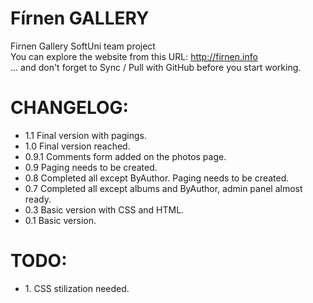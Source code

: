 Fírnen GALLERY
=========

<p>
Firnen Gallery SoftUni team project<br/>
You can explore the website from this URL: <a href="http://firnen.info" target="_blank">http://firnen.info</a><br/>
 ... and don't forget to Sync / Pull with GitHub before you start working.
</p>


CHANGELOG:
=========
<p>
<ul>
<li>1.1 Final version with pagings.</li>
<li>1.0 Final version reached.</li>
<li>0.9.1 Comments form added on the photos page.</li>
<li>0.9 Paging needs to be created.</li>
<li>0.8 Completed all except ByAuthor. Paging needs to be created.</li>
<li>0.7 Completed all except albums and ByAuthor, admin panel almost ready.</li>
<li>0.3 Basic version with CSS and HTML.</li>
<li>0.1 Basic version.</li>
</ul>
</p>


TODO:
=========
<p>
<ul>
<li>1. CSS stilization needed.</li>
</ul>
</p>